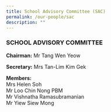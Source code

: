 ```yaml
---
title: School Advisory Committee (SAC)
permalink: /our-people/sac
description: ""
---
```

### SCHOOL ADVISORY COMMITTEE

**Chairman:** Mr Tang Wen Yeow  

**Secretary:** Mrs Tan-Lim Kim Gek

**Members:** <br>
Mrs Helen Soh <br>
Mr Loo Chin Nong PBM <br>
Mr Vishnatha Ramasubramanian<br>
Mr Yiew Siew Mong
